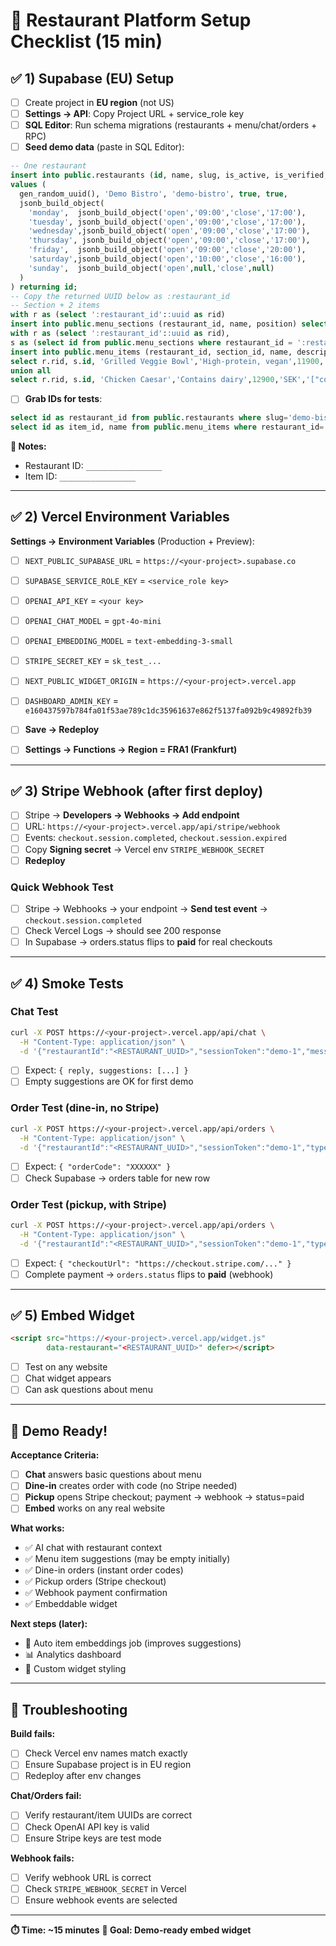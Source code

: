 # 🚀 Restaurant Platform Setup Checklist (15 min)

## ✅ **1) Supabase (EU) Setup**

- [ ] Create project in **EU region** (not US)
- [ ] **Settings → API**: Copy Project URL + service_role key
- [ ] **SQL Editor**: Run schema migrations (restaurants + menu/chat/orders + RPC)
- [ ] **Seed demo data** (paste in SQL Editor):

```sql
-- One restaurant
insert into public.restaurants (id, name, slug, is_active, is_verified, opening_hours)
values (
  gen_random_uuid(), 'Demo Bistro', 'demo-bistro', true, true,
  jsonb_build_object(
    'monday',  jsonb_build_object('open','09:00','close','17:00'),
    'tuesday', jsonb_build_object('open','09:00','close','17:00'),
    'wednesday',jsonb_build_object('open','09:00','close','17:00'),
    'thursday', jsonb_build_object('open','09:00','close','17:00'),
    'friday',  jsonb_build_object('open','09:00','close','20:00'),
    'saturday',jsonb_build_object('open','10:00','close','16:00'),
    'sunday',  jsonb_build_object('open',null,'close',null)
  )
) returning id;
-- Copy the returned UUID below as :restaurant_id
-- Section + 2 items
with r as (select ':restaurant_id'::uuid as rid)
insert into public.menu_sections (restaurant_id, name, position) select rid,'Mains',0 from r;
with r as (select ':restaurant_id'::uuid as rid),
s as (select id from public.menu_sections where restaurant_id = ':restaurant_id'::uuid limit 1)
insert into public.menu_items (restaurant_id, section_id, name, description, price_cents, currency, tags, is_available)
select r.rid, s.id, 'Grilled Veggie Bowl','High-protein, vegan',11900,'SEK','["vegan","high-protein"]'::jsonb,true from r,s
union all
select r.rid, s.id, 'Chicken Caesar','Contains dairy',12900,'SEK','["contains-dairy"]'::jsonb,true from r,s;
```

- [ ] **Grab IDs for tests**:

```sql
select id as restaurant_id from public.restaurants where slug='demo-bistro';
select id as item_id, name from public.menu_items where restaurant_id=':restaurant_id'::uuid;
```

**📝 Notes:**
- Restaurant ID: `_________________`
- Item ID: `_________________`

---

## ✅ **2) Vercel Environment Variables**

**Settings → Environment Variables** (Production + Preview):

- [ ] `NEXT_PUBLIC_SUPABASE_URL` = `https://<your-project>.supabase.co`
- [ ] `SUPABASE_SERVICE_ROLE_KEY` = `<service_role key>`
- [ ] `OPENAI_API_KEY` = `<your key>`
- [ ] `OPENAI_CHAT_MODEL` = `gpt-4o-mini`
- [ ] `OPENAI_EMBEDDING_MODEL` = `text-embedding-3-small`
- [ ] `STRIPE_SECRET_KEY` = `sk_test_...`
- [ ] `NEXT_PUBLIC_WIDGET_ORIGIN` = `https://<your-project>.vercel.app`
- [ ] `DASHBOARD_ADMIN_KEY` = `e160437597b784fa01f53ae789c1dc35961637e862f5137fa092b9c49892fb39`

- [ ] **Save → Redeploy**
- [ ] **Settings → Functions → Region = FRA1 (Frankfurt)**

---

## ✅ **3) Stripe Webhook (after first deploy)**

- [ ] Stripe → **Developers → Webhooks → Add endpoint**
- [ ] URL: `https://<your-project>.vercel.app/api/stripe/webhook`
- [ ] Events: `checkout.session.completed`, `checkout.session.expired`
- [ ] Copy **Signing secret** → Vercel env `STRIPE_WEBHOOK_SECRET`
- [ ] **Redeploy**

### **Quick Webhook Test**
- [ ] Stripe → Webhooks → your endpoint → **Send test event** → `checkout.session.completed`
- [ ] Check Vercel Logs → should see 200 response
- [ ] In Supabase → orders.status flips to **paid** for real checkouts

---

## ✅ **4) Smoke Tests**

### **Chat Test**
```bash
curl -X POST https://<your-project>.vercel.app/api/chat \
  -H "Content-Type: application/json" \
  -d '{"restaurantId":"<RESTAURANT_UUID>","sessionToken":"demo-1","message":"What are your vegan options?"}'
```

- [ ] Expect: `{ reply, suggestions: [...] }`
- [ ] Empty suggestions are OK for first demo

### **Order Test (dine-in, no Stripe)**
```bash
curl -X POST https://<your-project>.vercel.app/api/orders \
  -H "Content-Type: application/json" \
  -d '{"restaurantId":"<RESTAURANT_UUID>","sessionToken":"demo-1","type":"dine_in","items":[{"itemId":"<ITEM_UUID>","qty":1}]}'
```

- [ ] Expect: `{ "orderCode": "XXXXXX" }`
- [ ] Check Supabase → orders table for new row

### **Order Test (pickup, with Stripe)**
```bash
curl -X POST https://<your-project>.vercel.app/api/orders \
  -H "Content-Type: application/json" \
  -d '{"restaurantId":"<RESTAURANT_UUID>","sessionToken":"demo-1","type":"pickup","items":[{"itemId":"<ITEM_UUID>","qty":1}]}'
```

- [ ] Expect: `{ "checkoutUrl": "https://checkout.stripe.com/..." }`
- [ ] Complete payment → `orders.status` flips to **paid** (webhook)

---

## ✅ **5) Embed Widget**

```html
<script src="https://<your-project>.vercel.app/widget.js"
        data-restaurant="<RESTAURANT_UUID>" defer></script>
```

- [ ] Test on any website
- [ ] Chat widget appears
- [ ] Can ask questions about menu

---

## 🎯 **Demo Ready!**

**Acceptance Criteria:**
- [ ] **Chat** answers basic questions about menu
- [ ] **Dine-in** creates order with code (no Stripe needed)
- [ ] **Pickup** opens Stripe checkout; payment → webhook → status=paid
- [ ] **Embed** works on any real website

**What works:**
- ✅ AI chat with restaurant context
- ✅ Menu item suggestions (may be empty initially)
- ✅ Dine-in orders (instant order codes)
- ✅ Pickup orders (Stripe checkout)
- ✅ Webhook payment confirmation
- ✅ Embeddable widget

**Next steps (later):**
- 🔄 Auto item embeddings job (improves suggestions)
- 📊 Analytics dashboard
- 🎨 Custom widget styling

---

## 🚨 **Troubleshooting**

**Build fails:**
- [ ] Check Vercel env names match exactly
- [ ] Ensure Supabase project is in EU region
- [ ] Redeploy after env changes

**Chat/Orders fail:**
- [ ] Verify restaurant/item UUIDs are correct
- [ ] Check OpenAI API key is valid
- [ ] Ensure Stripe keys are test mode

**Webhook fails:**
- [ ] Verify webhook URL is correct
- [ ] Check `STRIPE_WEBHOOK_SECRET` in Vercel
- [ ] Ensure webhook events are selected

---

**⏱️ Time: ~15 minutes**
**🎯 Goal: Demo-ready embed widget**
